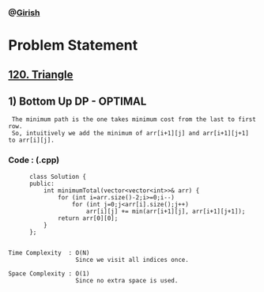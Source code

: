 ### @[Girish](https://www.linkedin.com/in/girish-sudhakar/)

# Problem Statement

## [120. Triangle](https://leetcode.com/problems/triangle/)


## 1) Bottom Up DP - OPTIMAL

     The minimum path is the one takes minimum cost from the last to first row.
     So, intuitively we add the minimum of arr[i+1][j] and arr[i+1][j+1] to arr[i][j].
  
        
   ### Code : (.cpp)  
      
          class Solution {
          public:
              int minimumTotal(vector<vector<int>>& arr) {
                  for (int i=arr.size()-2;i>=0;i--) 
                      for (int j=0;j<arr[i].size();j++) 
                          arr[i][j] += min(arr[i+1][j], arr[i+1][j+1]);
                  return arr[0][0];
              }
          };
          

    Time Complexity  : O(N)
                       Since we visit all indices once. 

    Space Complexity : O(1)
                       Since no extra space is used.
 

